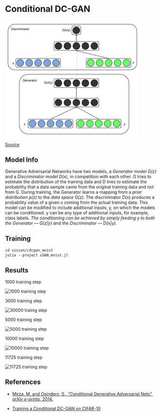 # Conditional DC-GAN

<img src="..\cdcgan_mnist\output\img_for_readme.png" width="440"/>

[Source](https://arxiv.org/pdf/1411.1784.pdf)

## Model Info

Generative Adversarial Networks have two models, a _Generator model G(z)_ and a _Discriminator model D(x)_, in competition with each other. G tries to estimate the distribution of the training data and D tries to estimate the probability that a data sample came from the original training data and not from G. During training, the Generator learns a mapping from a _prior distribution p(z)_ to the _data space G(z)_. The discriminator D(x) produces a probability value of a given x coming from the actual training data.
This model can be modified to include additional inputs, y, on which the models can be conditioned. y can be any type of additional inputs, for example, class labels. _The conditioning can be achieved by simply feeding y to both the Generator — G(z|y) and the Discriminator — D(x|y)_.

## Training

```shell
cd vision/cdcgan_mnist
julia --project cGAN_mnist.jl
```

## Results

1000 training step

![1000 training step](../cdcgan_mnist/output/cgan_steps_001000.png)

3000 training step

![30000 trainig step](../cdcgan_mnist/output/cgan_steps_003000.png)

5000 training step

![5000 training step](../cdcgan_mnist/output/cgan_steps_005000.png)

10000 training step

![10000 training step](../cdcgan_mnist/output/cgan_steps_010000.png)

11725 training step

![11725 training step](../cdcgan_mnist/output/cgan_steps_011725.png)

## References

* [Mirza, M. and Osindero, S., “Conditional Generative Adversarial Nets”, <i>arXiv e-prints</i>, 2014.](https://arxiv.org/pdf/1411.1784.pdf)

* [Training a Conditional DC-GAN on CIFAR-10](https://medium.com/@utk.is.here/training-a-conditional-dc-gan-on-cifar-10-fce88395d610)
